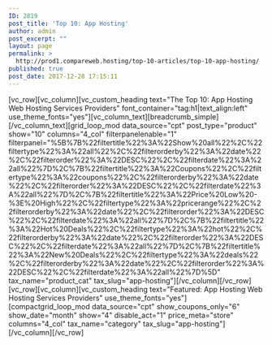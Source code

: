 ```yaml
---
ID: 2819
post_title: 'Top 10: App Hosting'
author: admin
post_excerpt: ""
layout: page
permalink: >
  http://prod1.compareweb.hosting/top-10-articles/top-10-app-hosting/
published: true
post_date: 2017-12-28 17:15:11
---
```

[vc_row][vc_column][vc_custom_heading text="The Top 10: App Hosting Web Hosting Services Providers" font_container="tag:h1|text_align:left" use_theme_fonts="yes"][vc_column_text][breadcrumb_simple][/vc_column_text][grid_loop_mod data_source="cpt" post_type="product" show="10" columns="4_col" filterpanelenable="1" filterpanel="%5B%7B%22filtertitle%22%3A%22Show%20all%22%2C%22filtertype%22%3A%22all%22%2C%22filterorderby%22%3A%22date%22%2C%22filterorder%22%3A%22DESC%22%2C%22filterdate%22%3A%22all%22%7D%2C%7B%22filtertitle%22%3A%22Coupons%22%2C%22filtertype%22%3A%22coupons%22%2C%22filterorderby%22%3A%22date%22%2C%22filterorder%22%3A%22DESC%22%2C%22filterdate%22%3A%22all%22%7D%2C%7B%22filtertitle%22%3A%22Price%20Low%20-%3E%20High%22%2C%22filtertype%22%3A%22pricerange%22%2C%22filterorderby%22%3A%22date%22%2C%22filterorder%22%3A%22DESC%22%2C%22filterdate%22%3A%22all%22%7D%2C%7B%22filtertitle%22%3A%22Hot%20Deals%22%2C%22filtertype%22%3A%22hot%22%2C%22filterorderby%22%3A%22date%22%2C%22filterorder%22%3A%22DESC%22%2C%22filterdate%22%3A%22all%22%7D%2C%7B%22filtertitle%22%3A%22New%20Deals%22%2C%22filtertype%22%3A%22deals%22%2C%22filterorderby%22%3A%22date%22%2C%22filterorder%22%3A%22DESC%22%2C%22filterdate%22%3A%22all%22%7D%5D" tax_name="product_cat" tax_slug="app-hosting"][/vc_column][/vc_row][vc_row][vc_column][vc_custom_heading text="Featured: App Hosting Web Hosting Services Providers" use_theme_fonts="yes"][compactgrid_loop_mod data_source="cpt" show_coupons_only="6" show_date="month" show="4" disable_act="1" price_meta="store" columns="4_col" tax_name="category" tax_slug="app-hosting"][/vc_column][/vc_row]